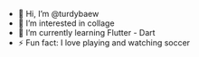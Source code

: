 - 👋 Hi, I’m @turdybaew
- 👀 I’m interested in collage
- 🌱 I’m currently learning Flutter - Dart
- ⚡ Fun fact: I love playing and watching soccer
